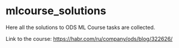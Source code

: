 # mlcourse_solutions

Here all the solutions to ODS ML Course tasks are collected.

Link to the course: https://habr.com/ru/company/ods/blog/322626/
